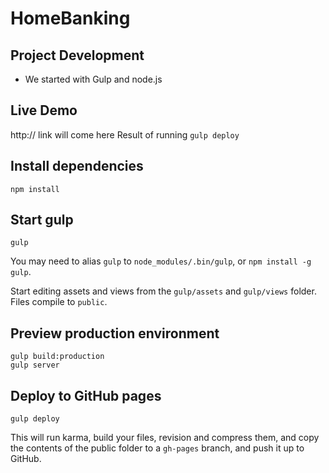 HomeBanking
============
## Project Development
- We started with Gulp and node.js

## Live Demo
http:// link will come here
Result of running `gulp deploy`

## Install dependencies
```
npm install
```

## Start gulp
```
gulp
```
You may need to alias `gulp` to `node_modules/.bin/gulp`, or `npm install -g gulp`.

Start editing assets and views from the `gulp/assets` and `gulp/views` folder. Files compile to `public`.

## Preview production environment
```
gulp build:production
gulp server
```

## Deploy to GitHub pages
```
gulp deploy
```
This will run karma, build your files, revision and compress them, and copy the contents of the public folder to a `gh-pages` branch, and push it up to GitHub.